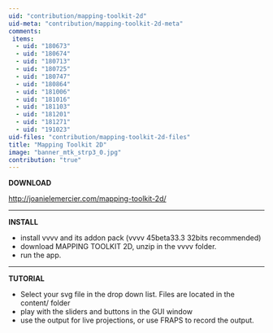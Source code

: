 ```yaml
---
uid: "contribution/mapping-toolkit-2d"
uid-meta: "contribution/mapping-toolkit-2d-meta"
comments: 
 items: 
  - uid: "180673"
  - uid: "180674"
  - uid: "180713"
  - uid: "180725"
  - uid: "180747"
  - uid: "180864"
  - uid: "181006"
  - uid: "181016"
  - uid: "181103"
  - uid: "181201"
  - uid: "181271"
  - uid: "191023"
uid-files: "contribution/mapping-toolkit-2d-files"
title: "Mapping Toolkit 2D"
image: "banner_mtk_strp3_0.jpg"
contribution: "true"
---
```


**DOWNLOAD**

<http://joanielemercier.com/mapping-toolkit-2d/>

----------------------------------

**INSTALL**

- install vvvv and its addon pack (vvvv 45beta33.3 32bits recommended)
- download MAPPING TOOLKIT 2D, unzip in the vvvv folder.
- run the app.

----------------------------------

**TUTORIAL**

- Select your svg file in the drop down list. Files are located in the content/ folder
- play with the sliders and buttons in the GUI window
- use the output for live projections, or use FRAPS to record the output.

